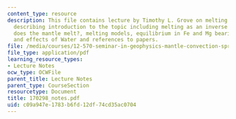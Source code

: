 ```yaml
---
content_type: resource
description: This file contains lecture by Timothy L. Grove on melting in the mantle
  describing introduction to the topic including melting as an inverse problem, Why
  does the mantle melt?, melting models, equilibrium in Fe and Mg bearing systems,
  and effects of Water and references to papers.
file: /media/courses/12-570-seminar-in-geophysics-mantle-convection-spring-1998/c09a947e1783b6fd12df74cd35ac0704_170298_notes.pdf
file_type: application/pdf
learning_resource_types:
- Lecture Notes
ocw_type: OCWFile
parent_title: Lecture Notes
parent_type: CourseSection
resourcetype: Document
title: 170298_notes.pdf
uid: c09a947e-1783-b6fd-12df-74cd35ac0704
---
```

